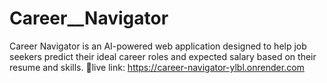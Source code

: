 # Career__Navigator
Career Navigator is an AI-powered web application designed to help job seekers predict their ideal career roles and expected salary based on their resume and skills.
🔗live link: https://career-navigator-ylbl.onrender.com
